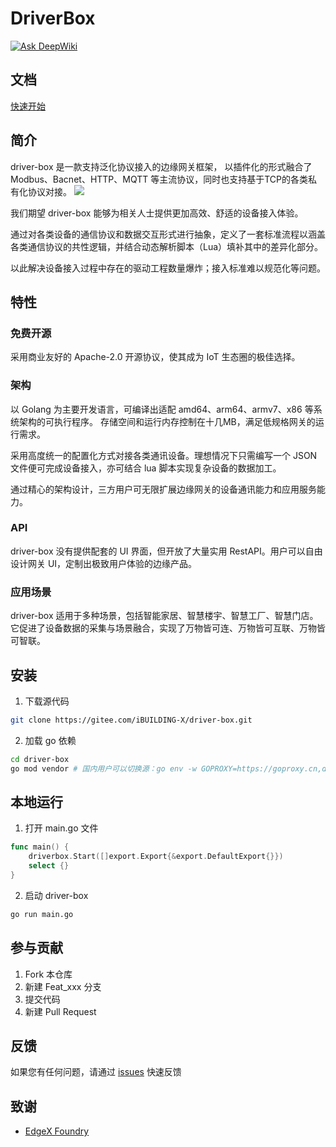 # DriverBox
[![Ask DeepWiki](https://deepwiki.com/badge.svg)](https://deepwiki.com/ibuilding-X/driver-box)

## 文档

[快速开始](https://ibuilding-x.github.io/driver-box/)

## 简介
driver-box 是一款支持泛化协议接入的边缘网关框架， 以插件化的形式融合了 Modbus、Bacnet、HTTP、MQTT 等主流协议，同时也支持基于TCP的各类私有化协议对接。
![](https://ibuilding-x.github.io/driver-box/framework.svg)

我们期望 driver-box 能够为相关人士提供更加高效、舒适的设备接入体验。

通过对各类设备的通信协议和数据交互形式进行抽象，定义了一套标准流程以涵盖各类通信协议的共性逻辑，并结合动态解析脚本（Lua）填补其中的差异化部分。

以此解决设备接入过程中存在的驱动工程数量爆炸；接入标准难以规范化等问题。

## 特性
### 免费开源
采用商业友好的 Apache-2.0 开源协议，使其成为 IoT 生态圈的极佳选择。

### 架构
以 Golang 为主要开发语言，可编译出适配 amd64、arm64、armv7、x86 等系统架构的可执行程序。 存储空间和运行内存控制在十几MB，满足低规格网关的运行需求。

采用高度统一的配置化方式对接各类通讯设备。理想情况下只需编写一个 JSON 文件便可完成设备接入，亦可结合 lua 脚本实现复杂设备的数据加工。

通过精心的架构设计，三方用户可无限扩展边缘网关的设备通讯能力和应用服务能力。

### API
driver-box 没有提供配套的 UI 界面，但开放了大量实用 RestAPI。用户可以自由设计网关 UI，定制出极致用户体验的边缘产品。

### 应用场景
driver-box 适用于多种场景，包括智能家居、智慧楼宇、智慧工厂、智慧门店。它促进了设备数据的采集与场景融合，实现了万物皆可连、万物皆可互联、万物皆可智联。

## 安装

1. 下载源代码

```bash
git clone https://gitee.com/iBUILDING-X/driver-box.git
```

2. 加载 go 依赖

```bash
cd driver-box
go mod vendor # 国内用户可以切换源：go env -w GOPROXY=https://goproxy.cn,direct
```

## 本地运行

1. 打开 main.go 文件

```go
func main() {
    driverbox.Start([]export.Export{&export.DefaultExport{}})
    select {}
}
```

2. 启动 driver-box

```bash
go run main.go
```

## 参与贡献

1.  Fork 本仓库
2.  新建 Feat_xxx 分支
3.  提交代码
4.  新建 Pull Request

## 反馈

如果您有任何问题，请通过 [issues](https://gitee.com/iBUILDING-X/driver-box/issues) 快速反馈

## 致谢

- [EdgeX Foundry](https://www.edgexfoundry.org/)
